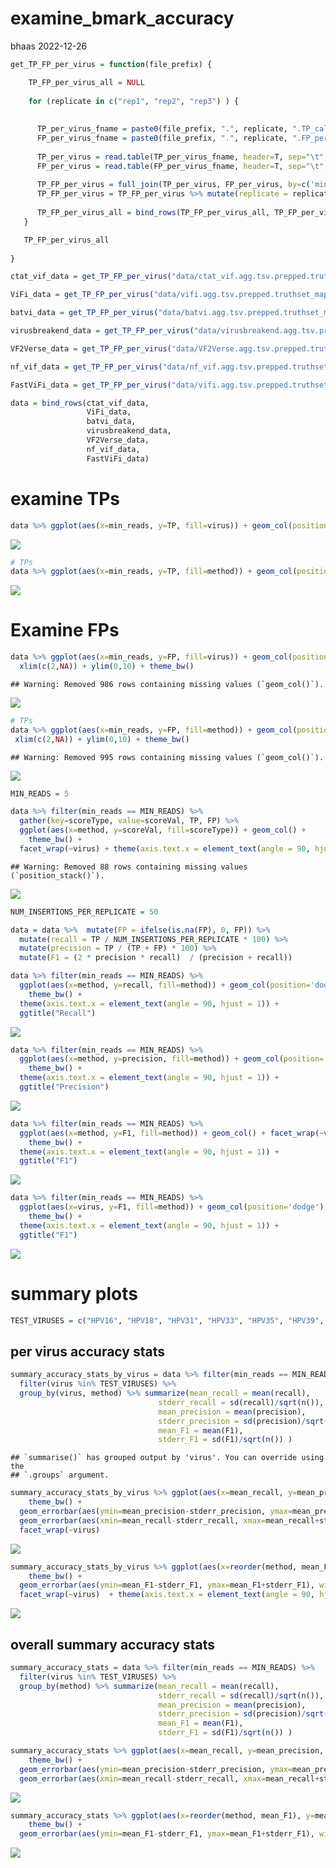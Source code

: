examine_bmark_accuracy
================
bhaas
2022-12-26

``` r
get_TP_FP_per_virus = function(file_prefix) {

    TP_FP_per_virus_all = NULL
  
    for (replicate in c("rep1", "rep2", "rep3") ) {
  
      
      TP_per_virus_fname = paste0(file_prefix, ".", replicate, ".TP_called_per_virus")
      FP_per_virus_fname = paste0(file_prefix, ".", replicate, ".FP_per_virus")
      
      TP_per_virus = read.table(TP_per_virus_fname, header=T, sep="\t", stringsAsFactors = F) %>% rename(TP = sum_found)
      FP_per_virus = read.table(FP_per_virus_fname, header=T, sep="\t", stringsAsFactors = F) %>% rename(FP = n)
      
      TP_FP_per_virus = full_join(TP_per_virus, FP_per_virus, by=c('min_reads', 'virus'))
      TP_FP_per_virus = TP_FP_per_virus %>% mutate(replicate = replicate)
    
      TP_FP_per_virus_all = bind_rows(TP_FP_per_virus_all, TP_FP_per_virus)   
   }

   TP_FP_per_virus_all
    
}
```

``` r
ctat_vif_data = get_TP_FP_per_virus("data/ctat_vif.agg.tsv.prepped.truthset_mapped") %>% mutate(method='ctat-VIF')

ViFi_data = get_TP_FP_per_virus("data/vifi.agg.tsv.prepped.truthset_mapped") %>% mutate(method='ViFi')

batvi_data = get_TP_FP_per_virus("data/batvi.agg.tsv.prepped.truthset_mapped") %>% mutate(method='BatVI')

virusbreakend_data = get_TP_FP_per_virus("data/virusbreakend.agg.tsv.prepped.truthset_mapped") %>% mutate(method='VIRUSBreakend')

VF2Verse_data = get_TP_FP_per_virus("data/VF2Verse.agg.tsv.prepped.truthset_mapped") %>% mutate(method='VF2Verse')

nf_vif_data = get_TP_FP_per_virus("data/nf_vif.agg.tsv.prepped.truthset_mapped") %>% mutate(method='nf_vif')

FastViFi_data = get_TP_FP_per_virus("data/vifi.agg.tsv.prepped.truthset_mapped") %>% mutate(method='FastViFi')
```

``` r
data = bind_rows(ctat_vif_data,
                 ViFi_data,
                 batvi_data,
                 virusbreakend_data,
                 VF2Verse_data,
                 nf_vif_data,
                 FastViFi_data)
```

# examine TPs

``` r
data %>% ggplot(aes(x=min_reads, y=TP, fill=virus)) + geom_col(position='dodge') + facet_wrap(~method) + ggtitle("TP") 
```

![](examine_bmark_accuracy.by_replicate_files/figure-gfm/unnamed-chunk-4-1.png)<!-- -->

``` r
# TPs
data %>% ggplot(aes(x=min_reads, y=TP, fill=method)) + geom_col(position='dodge') + facet_wrap(~virus) + ggtitle("TP")
```

![](examine_bmark_accuracy.by_replicate_files/figure-gfm/unnamed-chunk-5-1.png)<!-- -->

# Examine FPs

``` r
data %>% ggplot(aes(x=min_reads, y=FP, fill=virus)) + geom_col(position='dodge') + facet_wrap(~method) + ggtitle("FP") +
  xlim(c(2,NA)) + ylim(0,10) + theme_bw()
```

    ## Warning: Removed 986 rows containing missing values (`geom_col()`).

![](examine_bmark_accuracy.by_replicate_files/figure-gfm/unnamed-chunk-6-1.png)<!-- -->

``` r
# TPs
data %>% ggplot(aes(x=min_reads, y=FP, fill=method)) + geom_col(position='dodge') + facet_wrap(~virus) + ggtitle("FP") + 
 xlim(c(2,NA)) + ylim(0,10) + theme_bw()
```

    ## Warning: Removed 995 rows containing missing values (`geom_col()`).

![](examine_bmark_accuracy.by_replicate_files/figure-gfm/unnamed-chunk-7-1.png)<!-- -->

``` r
MIN_READS = 5

data %>% filter(min_reads == MIN_READS) %>%
  gather(key=scoreType, value=scoreVal, TP, FP) %>%
  ggplot(aes(x=method, y=scoreVal, fill=scoreType)) + geom_col() +
    theme_bw() +
  facet_wrap(~virus) + theme(axis.text.x = element_text(angle = 90, hjust = 1)) 
```

    ## Warning: Removed 88 rows containing missing values (`position_stack()`).

![](examine_bmark_accuracy.by_replicate_files/figure-gfm/unnamed-chunk-8-1.png)<!-- -->

``` r
NUM_INSERTIONS_PER_REPLICATE = 50

data = data %>%  mutate(FP = ifelse(is.na(FP), 0, FP)) %>%
  mutate(recall = TP / NUM_INSERTIONS_PER_REPLICATE * 100) %>%
  mutate(precision = TP / (TP + FP) * 100) %>%
  mutate(F1 = (2 * precision * recall)  / (precision + recall)) 
```

``` r
data %>% filter(min_reads == MIN_READS) %>% 
  ggplot(aes(x=method, y=recall, fill=method)) + geom_col(position='dodge') + facet_wrap(~virus) + 
    theme_bw() +
  theme(axis.text.x = element_text(angle = 90, hjust = 1)) +
  ggtitle("Recall")
```

![](examine_bmark_accuracy.by_replicate_files/figure-gfm/unnamed-chunk-10-1.png)<!-- -->

``` r
data %>% filter(min_reads == MIN_READS) %>%
  ggplot(aes(x=method, y=precision, fill=method)) + geom_col(position='dodge') + facet_wrap(~virus) +
    theme_bw() + 
  theme(axis.text.x = element_text(angle = 90, hjust = 1)) +
  ggtitle("Precision")
```

![](examine_bmark_accuracy.by_replicate_files/figure-gfm/unnamed-chunk-11-1.png)<!-- -->

``` r
data %>% filter(min_reads == MIN_READS) %>%
  ggplot(aes(x=method, y=F1, fill=method)) + geom_col() + facet_wrap(~virus) + 
    theme_bw() +
  theme(axis.text.x = element_text(angle = 90, hjust = 1)) +
  ggtitle("F1")
```

![](examine_bmark_accuracy.by_replicate_files/figure-gfm/unnamed-chunk-12-1.png)<!-- -->

``` r
data %>% filter(min_reads == MIN_READS) %>%
  ggplot(aes(x=virus, y=F1, fill=method)) + geom_col(position='dodge') +
    theme_bw() +
  theme(axis.text.x = element_text(angle = 90, hjust = 1)) +
  ggtitle("F1")
```

![](examine_bmark_accuracy.by_replicate_files/figure-gfm/unnamed-chunk-13-1.png)<!-- -->

# summary plots

``` r
TEST_VIRUSES = c("HPV16", "HPV18", "HPV31", "HPV33", "HPV35", "HPV39", "HPV45")
```

## per virus accuracy stats

``` r
summary_accuracy_stats_by_virus = data %>% filter(min_reads == MIN_READS) %>% 
  filter(virus %in% TEST_VIRUSES) %>%
  group_by(virus, method) %>% summarize(mean_recall = mean(recall),
                                 stderr_recall = sd(recall)/sqrt(n()),
                                 mean_precision = mean(precision),
                                 stderr_precision = sd(precision)/sqrt(n()),
                                 mean_F1 = mean(F1),
                                 stderr_F1 = sd(F1)/sqrt(n()) )
```

    ## `summarise()` has grouped output by 'virus'. You can override using the
    ## `.groups` argument.

``` r
summary_accuracy_stats_by_virus %>% ggplot(aes(x=mean_recall, y=mean_precision, color=method)) + geom_point() +
    theme_bw() +
  geom_errorbar(aes(ymin=mean_precision-stderr_precision, ymax=mean_precision+stderr_precision), width=.2) +
  geom_errorbar(aes(xmin=mean_recall-stderr_recall, xmax=mean_recall+stderr_recall), width=.2) +
  facet_wrap(~virus)
```

![](examine_bmark_accuracy.by_replicate_files/figure-gfm/unnamed-chunk-16-1.png)<!-- -->

``` r
summary_accuracy_stats_by_virus %>% ggplot(aes(x=reorder(method, mean_F1), y=mean_F1, color=method)) + geom_point() +
    theme_bw() +
  geom_errorbar(aes(ymin=mean_F1-stderr_F1, ymax=mean_F1+stderr_F1), width=.2) +
  facet_wrap(~virus)  + theme(axis.text.x = element_text(angle = 90, hjust = 1))
```

![](examine_bmark_accuracy.by_replicate_files/figure-gfm/unnamed-chunk-17-1.png)<!-- -->

## overall summary accuracy stats

``` r
summary_accuracy_stats = data %>% filter(min_reads == MIN_READS) %>% 
  filter(virus %in% TEST_VIRUSES) %>%
  group_by(method) %>% summarize(mean_recall = mean(recall),
                                 stderr_recall = sd(recall)/sqrt(n()),
                                 mean_precision = mean(precision),
                                 stderr_precision = sd(precision)/sqrt(n()),
                                 mean_F1 = mean(F1),
                                 stderr_F1 = sd(F1)/sqrt(n()) )
```

``` r
summary_accuracy_stats %>% ggplot(aes(x=mean_recall, y=mean_precision, color=method)) + geom_point() +
    theme_bw() +
  geom_errorbar(aes(ymin=mean_precision-stderr_precision, ymax=mean_precision+stderr_precision), width=.2) +
  geom_errorbar(aes(xmin=mean_recall-stderr_recall, xmax=mean_recall+stderr_recall), width=.2)
```

![](examine_bmark_accuracy.by_replicate_files/figure-gfm/unnamed-chunk-19-1.png)<!-- -->

``` r
summary_accuracy_stats %>% ggplot(aes(x=reorder(method, mean_F1), y=mean_F1, color=method)) + geom_point() +
    theme_bw() +
  geom_errorbar(aes(ymin=mean_F1-stderr_F1, ymax=mean_F1+stderr_F1), width=.2)  + theme(axis.text.x = element_text(angle = 90, hjust = 1))
```

![](examine_bmark_accuracy.by_replicate_files/figure-gfm/unnamed-chunk-20-1.png)<!-- -->
